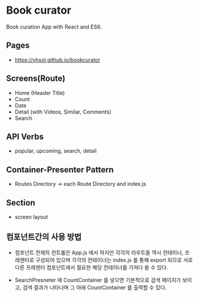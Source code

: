 # Book curator

Book curation App with React and ES6.

## Pages
- https://yhsol.github.io/bookcurator

## Screens(Route)
- Home (Header Title)
- Count
- Date
- Detail (with Videos, Similar, Comments)
- Search

## API Verbs
- popular, upcoming, search, detail

## Container-Presenter Pattern
- Routes Directory -> each Route Directory and index.js

## Section
- screen layout

## 컴포넌트간의 사용 방법
- 컴포넌트 전체의 컨트롤은 App.js 에서 하지만 각각의 라우트들 역시 컨테이너, 프레젠터로 구성되어 있으며 각각의 컨테이너는 index.js 를 통해 export 되므로 서로 다른 프레젠터 컴포넌트에서 필요한 해당 컨테이너를 가져다 쓸 수 있다.

- SearchPresneter 에 CountContainer 를 넣으면 기본적으로 검색 페이지가 보이고, 검색 결과가 나타나며 그 아래 CountContainer 를 출력할 수 있다.